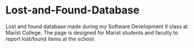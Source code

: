 # Lost-and-Found-Database
Lost and found database made during my Software Development II class at Marist College.
The page is designed for Marist students and faculty to report lost/found items at the school.
